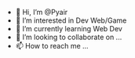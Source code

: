 - 👋 Hi, I’m @Pyair
- 👀 I’m interested in Dev Web/Game
- 🌱 I’m currently learning Web Dev
- 💞️ I’m looking to collaborate on ...
- 📫 How to reach me ...

<!---
Pyair/Pyair is a ✨ special ✨ repository because its `README.md` (this file) appears on your GitHub profile.
You can click the Preview link to take a look at your changes.
--->
